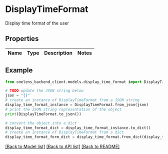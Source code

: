 # DisplayTimeFormat

Display time format of the user

## Properties

Name | Type | Description | Notes
------------ | ------------- | ------------- | -------------

## Example

```python
from onelens_backend_client.models.display_time_format import DisplayTimeFormat

# TODO update the JSON string below
json = "{}"
# create an instance of DisplayTimeFormat from a JSON string
display_time_format_instance = DisplayTimeFormat.from_json(json)
# print the JSON string representation of the object
print(DisplayTimeFormat.to_json())

# convert the object into a dict
display_time_format_dict = display_time_format_instance.to_dict()
# create an instance of DisplayTimeFormat from a dict
display_time_format_form_dict = display_time_format.from_dict(display_time_format_dict)
```
[[Back to Model list]](../README.md#documentation-for-models) [[Back to API list]](../README.md#documentation-for-api-endpoints) [[Back to README]](../README.md)


